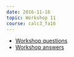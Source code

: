 ```yaml
---
date: 2016-11-16
topic: Workshop 11
course: calc3_fa16
---
```


- [Workshop questions](http://ckottke.ncf.edu/calc3/workshop11.pdf)
- [Workshop answers](http://ckottke.ncf.edu/calc3/workshop11_solns.pdf)

